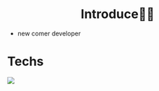 # <div align="center">Introduce🙋‍♂️</div>
- new comer developer

# Techs
<a href="https://velog.io/@colorful-stars" target="_blank"><img src="https://img.shields.io/badge/Velog-20c997?style=flat-square&logo=Vimeo&logoColor=white"/></a>
